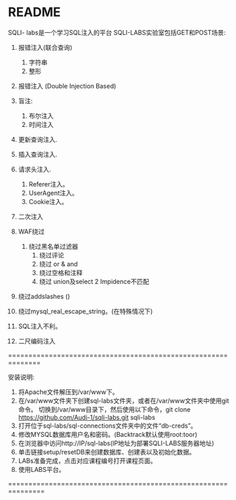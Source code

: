 README
================
SQLI- labs是一个学习SQL注入的平台
SQLI-LABS实验室包括GET和POST场景:

1. 报错注入(联合查询)
	1. 字符串
	2. 整形
2. 报错注入 (Double Injection Based)

3. 盲注:
	1. 布尔注入
	2. 时间注入
4. 更新查询注入.
5. 插入查询注入.
6. 请求头注入.
	1. Referer注入。
	2. UserAgent注入。
	3. Cookie注入。
7. 二次注入
8. WAF绕过
	1. 绕过黑名单过滤器
		1. 绕过评论
		2. 绕过 or & and
		3. 绕过空格和注释
		4. 绕过 union及select
	2 Impidence不匹配
9. 绕过addslashes ()
10. 绕过mysql_real_escape_string。(在特殊情况下)
11. SQL注入不利。
12. 二尺编码注入

==============================================================

安装说明:
1. 将Apache文件解压到/var/www下。
2. 在/var/www文件夹下创建sql-labs文件夹，或者在/var/www文件夹中使用git命令。
	切换到/var/www目录下，然后使用以下命令，git clone https://github.com/Audi-1/sqli-labs.git sqli-labs
3. 打开位于sql-labs/sql-connections文件夹中的文件“db-creds”。
4. 修改MYSQL数据库用户名和密码。(Backtrack默认使用root:toor)
5. 在浏览器中访问http://IP/sql-labs(IP地址为部署SQLI-LABS服务器地址)
6. 单击链接setup/resetDB来创建数据库、创建表以及初始化数据。
7. LABs准备完成，点击对应课程编号打开课程页面。
8. 使用LABS平台。

===============================================================


